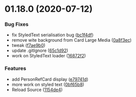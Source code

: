 # 01.18.0 (2020-07-12)


### Bug Fixes

* fix StyledText serialisation bug ([bc1f4df](https://github.com/phandcock/GrampsView/commit/bc1f4df89e81d2e6041707d4b2be6a63394c36d6))
* remove wite background from Card Large Media ([0a8f3ec](https://github.com/phandcock/GrampsView/commit/0a8f3ecae5dbeac41d8c2e58a3091d9c785a6da3))
* tweak ([f7ae9b0](https://github.com/phandcock/GrampsView/commit/f7ae9b0904bca79fa7acfbd4a25ecb147c1745c4))
* update .gitIgnore ([65c1d92](https://github.com/phandcock/GrampsView/commit/65c1d927467a9a925dc4b9dc4a40f0a409aee9ab))
* work on StyledText loader ([16872f2](https://github.com/phandcock/GrampsView/commit/16872f256c2257dd59d15718fcef779c16675f1d))


### Features

* add PersonRefCard display ([e79741d](https://github.com/phandcock/GrampsView/commit/e79741d88e4517f02ef0d4bab5e79bcb25600524))
* more work on styled text ([0bf65b8](https://github.com/phandcock/GrampsView/commit/0bf65b8d469b9d300d75e2ad786c6f967e6b598c))
* Reload Source ([1154de4](https://github.com/phandcock/GrampsView/commit/1154de4603e0fff3d935d01d6b4aa3299c82a164))



